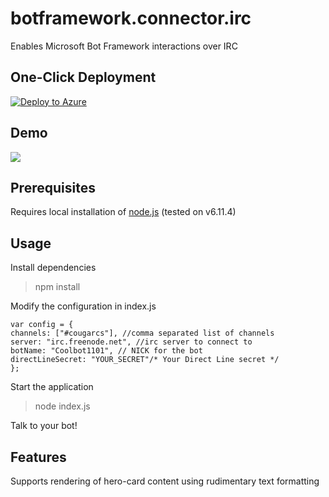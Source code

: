 # botframework.connector.irc
Enables Microsoft Bot Framework interactions over IRC

## One-Click Deployment

[![Deploy to Azure](http://azuredeploy.net/deploybutton.png)](https://azuredeploy.net/)

## Demo

![](https://i.imgur.com/0xQkA8I.png)


## Prerequisites
Requires local installation of [node.js](http://nodejs.org) (tested on v6.11.4)

## Usage
Install dependencies

> npm install

Modify the configuration in index.js

	var config = {
	channels: ["#cougarcs"], //comma separated list of channels
	server: "irc.freenode.net", //irc server to connect to
	botName: "Coolbot1101", // NICK for the bot
	directLineSecret: "YOUR_SECRET"/* Your Direct Line secret */
	};

Start the application

> node index.js

Talk to your bot!

## Features
Supports rendering of hero-card content using rudimentary text formatting
